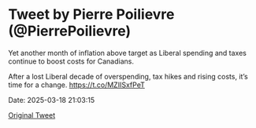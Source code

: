 # Tweet by Pierre Poilievre (@PierrePoilievre)

Yet another month of inflation above target as Liberal spending and taxes continue to boost costs for Canadians.

After a lost Liberal decade of overspending, tax hikes and rising costs, it’s time for a change. https://t.co/MZIISxfPeT

Date: 2025-03-18 21:03:15

[Original Tweet](https://x.com/PierrePoilievre/status/1902103528539349213)
